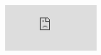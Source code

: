 <iframe frameborder="0" height="auto" width="auto" scrolling="yes" src="https://adityajha.xyz"></iframe>
